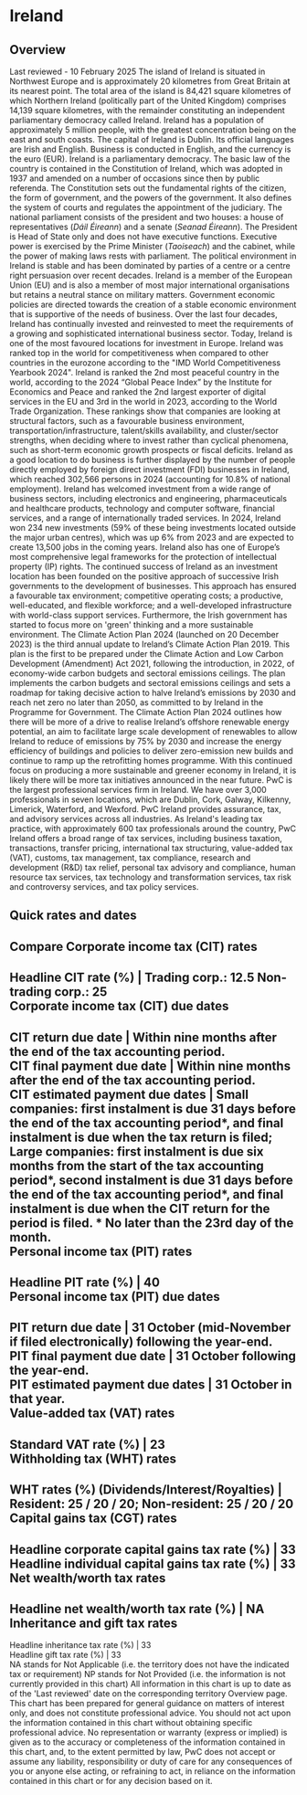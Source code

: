 # Ireland
## Overview
Last reviewed - 10 February 2025
The island of Ireland is situated in Northwest Europe and is approximately 20 kilometres from Great Britain at its nearest point. The total area of the island is 84,421 square kilometres of which Northern Ireland (politically part of the United Kingdom) comprises 14,139 square kilometres, with the remainder constituting an independent parliamentary democracy called Ireland. Ireland has a population of approximately 5 million people, with the greatest concentration being on the east and south coasts. The capital of Ireland is Dublin. Its official languages are Irish and English. Business is conducted in English, and the currency is the euro (EUR).
Ireland is a parliamentary democracy. The basic law of the country is contained in the Constitution of Ireland, which was adopted in 1937 and amended on a number of occasions since then by public referenda. The Constitution sets out the fundamental rights of the citizen, the form of government, and the powers of the government. It also defines the system of courts and regulates the appointment of the judiciary. The national parliament consists of the president and two houses: a house of representatives (_Dáil Éireann_) and a senate (_Seanad Éireann_). The President is Head of State only and does not have executive functions. Executive power is exercised by the Prime Minister (_Taoiseach_) and the cabinet, while the power of making laws rests with parliament.
The political environment in Ireland is stable and has been dominated by parties of a centre or a centre right persuasion over recent decades. Ireland is a member of the European Union (EU) and is also a member of most major international organisations but retains a neutral stance on military matters.
Government economic policies are directed towards the creation of a stable economic environment that is supportive of the needs of business.
Over the last four decades, Ireland has continually invested and reinvested to meet the requirements of a growing and sophisticated international business sector. Today, Ireland is one of the most favoured locations for investment in Europe. Ireland was ranked top in the world for competitiveness when compared to other countries in the eurozone according to the "IMD World Competitiveness Yearbook 2024". Ireland is ranked the 2nd most peaceful country in the world, according to the 2024 “Global Peace Index” by the Institute for Economics and Peace and ranked the 2nd largest exporter of digital services in the EU and 3rd in the world in 2023, according to the World Trade Organization. These rankings show that companies are looking at structural factors, such as a favourable business environment, transportation/infrastructure, talent/skills availability, and cluster/sector strengths, when deciding where to invest rather than cyclical phenomena, such as short-term economic growth prospects or fiscal deficits. Ireland as a good location to do business is further displayed by the number of people directly employed by foreign direct investment (FDI) businesses in Ireland, which reached 302,566 persons in 2024 (accounting for 10.8% of national employment). Ireland has welcomed investment from a wide range of business sectors, including electronics and engineering, pharmaceuticals and healthcare products, technology and computer software, financial services, and a range of internationally traded services. In 2024, Ireland won 234 new investments (59% of these being investments located outside the major urban centres), which was up 6% from 2023 and are expected to create 13,500 jobs in the coming years. Ireland also has one of Europe’s most comprehensive legal frameworks for the protection of intellectual property (IP) rights.
The continued success of Ireland as an investment location has been founded on the positive approach of successive Irish governments to the development of businesses. This approach has ensured a favourable tax environment; competitive operating costs; a productive, well-educated, and flexible workforce; and a well-developed infrastructure with world-class support services.
Furthermore, the Irish government has started to focus more on 'green' thinking and a more sustainable environment. The Climate Action Plan 2024 (launched on 20 December 2023) is the third annual update to Ireland’s Climate Action Plan 2019. This plan is the first to be prepared under the Climate Action and Low Carbon Development (Amendment) Act 2021, following the introduction, in 2022, of economy-wide carbon budgets and sectoral emissions ceilings. The plan implements the carbon budgets and sectoral emissions ceilings and sets a roadmap for taking decisive action to halve Ireland’s emissions by 2030 and reach net zero no later than 2050, as committed to by Ireland in the Programme for Government.
The Climate Action Plan 2024 outlines how there will be more of a drive to realise Ireland’s offshore renewable energy potential, an aim to facilitate large scale development of renewables to allow Ireland to reduce of emissions by 75% by 2030 and increase the energy efficiency of buildings and policies to deliver zero-emission new builds and continue to ramp up the retrofitting homes programme. With this continued focus on producing a more sustainable and greener economy in Ireland, it is likely there will be more tax initiatives announced in the near future.
PwC is the largest professional services firm in Ireland. We have over 3,000 professionals in seven locations, which are Dublin, Cork, Galway, Kilkenny, Limerick, Waterford, and Wexford.
PwC Ireland provides assurance, tax, and advisory services across all industries. As Ireland's leading tax practice, with approximately 600 tax professionals around the country, PwC Ireland offers a broad range of tax services, including business taxation, transactions, transfer pricing, international tax structuring, value-added tax (VAT), customs, tax management, tax compliance, research and development (R&D) tax relief, personal tax advisory and compliance, human resource tax services, tax technology and transformation services, tax risk and controversy services, and tax policy services.
## Quick rates and dates
Compare
Corporate income tax (CIT) rates   
---  
Headline CIT rate (%) |  Trading corp.: 12.5 Non-trading corp.: 25  
Corporate income tax (CIT) due dates   
---  
CIT return due date |  Within nine months after the end of the tax accounting period.  
CIT final payment due date |  Within nine months after the end of the tax accounting period.  
CIT estimated payment due dates |  Small companies: first instalment is due 31 days before the end of the tax accounting period*, and final instalment is due when the tax return is filed; Large companies: first instalment is due six months from the start of the tax accounting period*, second instalment is due 31 days before the end of the tax accounting period*, and final instalment is due when the CIT return for the period is filed. * No later than the 23rd day of the month.  
Personal income tax (PIT) rates   
---  
Headline PIT rate (%) |  40  
Personal income tax (PIT) due dates   
---  
PIT return due date |  31 October (mid-November if filed electronically) following the year-end.  
PIT final payment due date |  31 October following the year-end.  
PIT estimated payment due dates |  31 October in that year.  
Value-added tax (VAT) rates   
---  
Standard VAT rate (%) |  23  
Withholding tax (WHT) rates   
---  
WHT rates (%) (Dividends/Interest/Royalties) |  Resident: 25 / 20 / 20; Non-resident: 25 / 20 / 20  
Capital gains tax (CGT) rates   
---  
Headline corporate capital gains tax rate (%) |  33  
Headline individual capital gains tax rate (%) |  33  
Net wealth/worth tax rates   
---  
Headline net wealth/worth tax rate (%) |  NA  
Inheritance and gift tax rates   
---  
Headline inheritance tax rate (%) |  33  
Headline gift tax rate (%) |  33  
NA stands for Not Applicable (i.e. the territory does not have the indicated tax or requirement)
NP stands for Not Provided (i.e. the information is not currently provided in this chart) 
All information in this chart is up to date as of the 'Last reviewed' date on the corresponding territory Overview page. This chart has been prepared for general guidance on matters of interest only, and does not constitute professional advice. You should not act upon the information contained in this chart without obtaining specific professional advice. No representation or warranty (express or implied) is given as to the accuracy or completeness of the information contained in this chart, and, to the extent permitted by law, PwC does not accept or assume any liability, responsibility or duty of care for any consequences of you or anyone else acting, or refraining to act, in reliance on the information contained in this chart or for any decision based on it.
